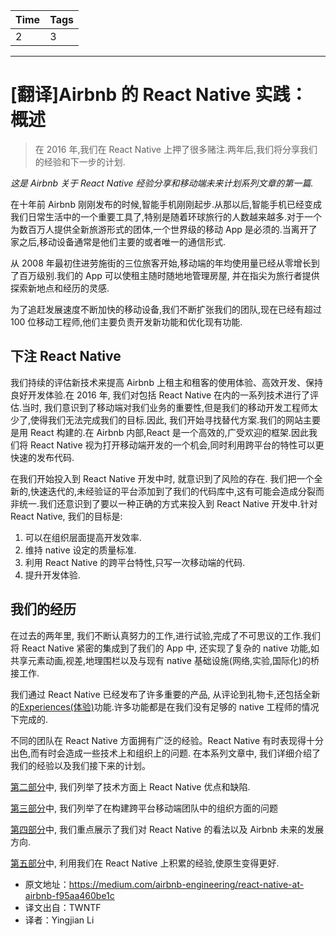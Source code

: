 | Time | Tags |
|--|--|
| 2 | 3 |

*****

# [翻译]Airbnb 的 React Native 实践： 概述

> 在 2016 年,我们在 React Native 上押了很多赌注.两年后,我们将分享我们的经验和下一步的计划.

_这是 Airbnb 关于 React Native 经验分享和移动端未来计划系列文章的第一篇._

在十年前 Airbnb 刚刚发布的时候,智能手机刚刚起步.从那以后,智能手机已经变成我们日常生活中的一个重要工具了,特别是随着环球旅行的人数越来越多.对于一个为数百万人提供全新旅游形式的团体,一个世界级的移动 App 是必须的.当离开了家之后,移动设备通常是他们主要的或者唯一的通信形式.

从 2008 年最初住进劳施街的三位旅客开始,移动端的年均使用量已经从零增长到了百万级别.我们的 App 可以使租主随时随地地管理房屋, 并在指尖为旅行者提供探索新地点和经历的灵感.

为了追赶发展速度不断加快的移动设备,我们不断扩张我们的团队,现在已经有超过 100 位移动工程师,他们主要负责开发新功能和优化现有功能.

## 下注 React Native

我们持续的评估新技术来提高 Airbnb 上租主和租客的使用体验、高效开发、保持良好开发体验.在 2016 年, 我们对包括 React Native 在内的一系列技术进行了评估.当时, 我们意识到了移动端对我们业务的重要性,但是我们的移动开发工程师太少了,使得我们无法完成我们的目标.因此, 我们开始寻找替代方案.我们的网站主要是用 React 构建的.在 Airbnb 内部,React 是一个高效的,广受欢迎的框架.因此我们将 React Native 视为打开移动端开发的一个机会,同时利用跨平台的特性可以更快速的发布代码.

在我们开始投入到 React Native 开发中时, 就意识到了风险的存在. 我们把一个全新的,快速迭代的,未经验证的平台添加到了我们的代码库中,这有可能会造成分裂而非统一.我们还意识到了要以一种正确的方式来投入到 React Native 开发中.针对 React Native, 我们的目标是:

1.  可以在组织层面提高开发效率.
2.  维持 native 设定的质量标准.
3.  利用 React Native 的跨平台特性,只写一次移动端的代码.
4.  提升开发体验.

## 我们的经历

在过去的两年里, 我们不断认真努力的工作,进行试验,完成了不可思议的工作.我们将 React Native 紧密的集成到了我们的 App 中, 还实现了复杂的 native 功能,如共享元素动画,视差,地理围栏以及与现有 native 基础设施(网络,实验,国际化)的桥接工作.

我们通过 React Native 已经发布了许多重要的产品, 从评论到礼物卡,还包括全新的[Experiences(体验)](https://www.airbnb.com/s/experiences)功能.许多功能都是在我们没有足够的 native 工程师的情况下完成的.

不同的团队在 React Native 方面拥有广泛的经验。React Native 有时表现得十分出色,而有时会造成一些技术上和组织上的问题. 在本系列文章中, 我们详细介绍了我们的经验以及我们接下来的计划。

[第二部分](../Airbnb%20的%20React%20Native%20实践：%20技术细节/README.md)中, 我们列举了技术方面上 React Native 优点和缺陷.

[第三部分](../Airbnb%20的%20React%20Native%20实践：%20构建一个跨平台的移动端团队/README.md)中, 我们列举了在构建跨平台移动端团队中的组织方面的问题

[第四部分](../Airbnb%20的%20React%20Native%20实践：%20弃用%20React%20Native/README.md)中, 我们重点展示了我们对 React Native 的看法以及 Airbnb 未来的发展方向.

[第五部分](../Airbnb%20的%20React%20Native%20实践：%20移动端发展计划/README.md)中, 利用我们在 React Native 上积累的经验,使原生变得更好.


* 原文地址：https://medium.com/airbnb-engineering/react-native-at-airbnb-f95aa460be1c
* 译文出自：TWNTF
* 译者：Yingjian Li

